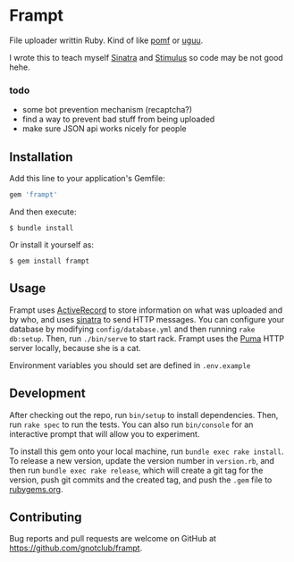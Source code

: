 # Frampt

File uploader writtin Ruby. Kind of like [pomf](https://github.com/pomf/pomf)
or [uguu](https://github.com/nokonoko/uguu).

I wrote this to teach myself [Sinatra](http://sinatrarb.com) and
[Stimulus](https://stimulus.hotwired.dev/) so code may be not good hehe.

### todo

- some bot prevention mechanism (recaptcha?)
- find a way to prevent bad stuff from being uploaded
- make sure JSON api works nicely for people

## Installation

Add this line to your application's Gemfile:

```ruby
gem 'frampt'
```

And then execute:

    $ bundle install

Or install it yourself as:

    $ gem install frampt

## Usage

Frampt uses [ActiveRecord](https://github.com/rails/rails/tree/main/activerecord) to store
information on what was uploaded and by who, and uses [sinatra](http://sinatrarb.com/)
to send HTTP messages. You can configure your database by modifying `config/database.yml`
and then running `rake db:setup`. Then, run `./bin/serve` to start rack. Frampt uses
the [Puma](https://puma.io/) HTTP server locally, because she is a cat.

Environment variables you should set are defined in `.env.example`

## Development

After checking out the repo, run `bin/setup` to install dependencies. Then, run `rake spec` to run the tests. You can also run `bin/console` for an interactive prompt that will allow you to experiment.

To install this gem onto your local machine, run `bundle exec rake install`. To release a new version, update the version number in `version.rb`, and then run `bundle exec rake release`, which will create a git tag for the version, push git commits and the created tag, and push the `.gem` file to [rubygems.org](https://rubygems.org).

## Contributing

Bug reports and pull requests are welcome on GitHub at https://github.com/gnotclub/frampt.
